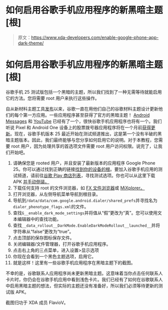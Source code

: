 # 如何启用谷歌手机应用程序的新黑暗主题[根]

> 原文：<https://www.xda-developers.com/enable-google-phone-app-dark-theme/>

# 如何启用谷歌手机应用程序的新黑暗主题[根]

谷歌手机 25 测试版包括一个黑暗的主题，所以我们找到了一种无需等待就能启用它的方法。您将需要 root 用户来执行这些操作。

自从新材料主题工具[发布](https://www.xda-developers.com/material-design-revamp-material-theming-tool/)以来，谷歌一直在用他们自己的谷歌材料主题设计更新他们的每个第一方应用。一些应用程序甚至获得了官方的黑暗主题！ [Android Messages](https://www.xda-developers.com/android-messages-redesign-dark-mode/) 和 [YouTube](https://www.xda-developers.com/youtube-dark-mode-android-roll-out/) 已经有了一个，很快谷歌手机应用程序也将有一个。我们听说 Pixel 和 Android One 设备上的股票拨号器应用程序将在一个月前[获得更新](https://www.xda-developers.com/google-phone-app-dark-theme/)。现在，谷歌手机版本 25 最近开始在测试频道推出，这是第一个没有半破的黑暗主题版本。因此，我们最终能够与您分享如何启用它的说明。对于本教程，您需要 root 用户，因为处理共享的首选项文件需要 root 用户访问权限。说完了，让我们开始吧。

1.  请确保您是 rooted 用户，并且安装了最新版本的应用程序 Google Phone 25。你可以通过找到正确的链接[找到你的设备的根](https://www.xda-developers.com/magisk-hub-2/)。要加入谷歌手机应用的测试频道，请前往[谷歌 Play 商店列表](https://play.google.com/store/apps/details?id=com.google.android.dialer)，寻找测试选项。你也可以从这里下载 APK [并手动侧装。](https://www.apkmirror.com/apk/google-inc/google-phone/google-phone-25-0-218361296-release/)
2.  下载任何支持 root 的文件浏览器，如 [FX 文件浏览器](https://forum.xda-developers.com/showthread.php?t=1253399)或 [MiXplorer。](https://forum.xda-developers.com/showthread.php?t=1523691)
3.  打开浏览器，从左侧导航菜单导航到根目录。
4.  导航到`/data/data/com.google.android.dialer/shared_prefs`并寻找名为`dialer_phenotype_flags.xml`的文件。
5.  查找`G__enable_dark_mode_settings`并将值从“假”更改为“真”。您可以使用文本编辑器中的查找功能。
6.  查找`__data_rollout__DarkMode.EnableDarkModeRollout__launched__`并将字符串从“false”更改为“true”。
7.  点击顶部的保存图标保存文件。
8.  关闭编辑器/文件管理器，打开谷歌手机应用程序。
9.  点击右上角的三点菜单，进入设置>显示选项
10.  你现在会看到一个黑色主题选项，启用它。
11.  就是这样！这里有一些谷歌手机应用程序在黑暗主题下的截图。

不幸的是，谷歌联系人应用程序尚未更新黑暗主题。这意味着当你点击任何联系人卡片时，你仍会在谷歌手机应用中看到浅色卡片。我们已经有了如何在谷歌联系人中启用黑暗主题的想法，但实际的主题还没有准备好，所以我们必须等待更新的测试版 APK。

截图归功于 XDA 成员 FlavioV。